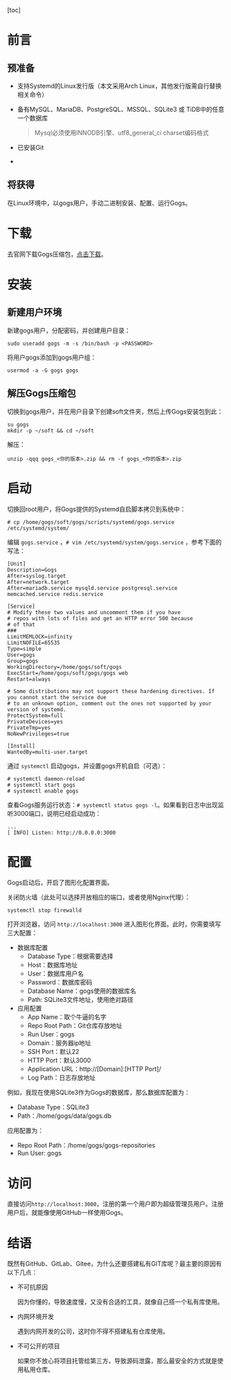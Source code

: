 [toc]

# 前言

## 预准备

- 支持Systemd的Linux发行版（本文采用Arch Linux，其他发行版需自行替换相关命令）

- 备有MySQL、MariaDB、PostgreSQL、MSSQL、SQLite3 或 TiDB中的任意一个数据库

  > Mysql必须使用INNODB引擎、utf8_general_ci charset编码格式

- 已安装Git

- 

## 将获得

在Linux环境中，以gogs用户，手动二进制安装、配置、运行Gogs。  



# 下载

去官网下载Gogs压缩包，[点击下载](https://dl.gogs.io/)。  



# 安装

## 新建用户环境

新建gogs用户，分配密码，并创建用户目录：  

```
sudo useradd gogs -m -s /bin/bash -p <PASSWORD>
```

将用户gogs添加到gogs用户组：  

```
usermod -a -G gogs gogs
```

## 解压Gogs压缩包

切换到gogs用户，并在用户目录下创建soft文件夹，然后上传Gogs安装包到此：  

```
su gogs
mkdir -p ~/soft && cd ~/soft
```

解压：  

```
unzip -qqq gogs_<你的版本>.zip && rm -f gogs_<你的版本>.zip
```



# 启动

切换回root用户，将Gogs提供的Systemd自启脚本拷贝到系统中：  

```
# cp /home/gogs/soft/gogs/scripts/systemd/gogs.service /etc/systemd/system/
```

编辑 `gogs.service` ，`# vim /etc/systemd/system/gogs.service` ，参考下面的写法：  

```
[Unit]
Description=Gogs
After=syslog.target
After=network.target
After=mariadb.service mysqld.service postgresql.service memcached.service redis.service

[Service]
# Modify these two values and uncomment them if you have
# repos with lots of files and get an HTTP error 500 because
# of that
###
LimitMEMLOCK=infinity
LimitNOFILE=65535
Type=simple
User=gogs
Group=gogs
WorkingDirectory=/home/gogs/soft/gogs
ExecStart=/home/gogs/soft/gogs/gogs web
Restart=always

# Some distributions may not support these hardening directives. If you cannot start the service due
# to an unknown option, comment out the ones not supported by your version of systemd.
ProtectSystem=full
PrivateDevices=yes
PrivateTmp=yes
NoNewPrivileges=true

[Install]
WantedBy=multi-user.target
```

通过 `systemctl` 启动gogs，并设置gogs开机自启（可选）：  

```
# systemctl daemon-reload
# systemctl start gogs
# systemctl enable gogs
```

查看Gogs服务运行状态：`# systemctl status gogs -l`。如果看到日志中出现监听3000端口，说明已经启动成功：  

```
...
[ INFO] Listen: http://0.0.0.0:3000
```



# 配置

Gogs启动后，开启了图形化配置界面。  

关闭防火墙（此处可以选择开放相应的端口，或者使用Nginx代理）：  

```
systemctl stop firewalld
```

打开浏览器，访问 `http://localhost:3000` 进入图形化界面。此时，你需要填写三大配置：  

- 数据库配置
  - Database Type：根据需要选择
  - Host：数据库地址
  - User：数据库用户名
  - Password：数据库密码
  - Database Name：gogs使用的数据库名
  - Path: SQLite3文件地址，使用绝对路径
- 应用配置
  - App Name：取个牛逼的名字
  - Repo Root Path：Git仓库存放地址
  - Run User：gogs
  - Domain：服务器ip地址
  - SSH Port：默认22
  - HTTP Port：默认3000
  - Application URL：http://[Domain]:[HTTP Port]/
  - Log Path：日志存放地址

例如，我现在使用SQLite3作为Gogs的数据库，那么数据库配置为：

- Database Type：SQLite3
- Path：/home/gogs/data/gogs.db

应用配置为：

- Repo Root Path：/home/gogs/gogs-repositories
- Run User: gogs



# 访问

直接访问`http://localhost:3000`，注册的第一个用户即为超级管理员用户。注册用户后，就能像使用GitHub一样使用Gogs。  



# 结语

既然有GitHub、GitLab、Gitee，为什么还要搭建私有GIT库呢？最主要的原因有以下几点：  

- 不可抗原因

  因为你懂的，导致速度慢，又没有合适的工具，就像自己搭一个私有库使用。  

- 内网环境开发

  遇到内网开发的公司，这时你不得不搭建私有仓库使用。  

- 不可公开的项目

  如果你不放心将项目托管给第三方，导致源码泄露，那么最安全的方式就是使用私用仓库。